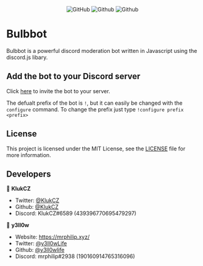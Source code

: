 <div align="center">

![GitHub](https://img.shields.io/discord/742094927403679816?label=Discord&logo=Discord&logoColor=white)
![Github](https://img.shields.io/github/issues/TestersQTs/Bulbbot?color=red&label=Active%20issues&logo=github)
![Github](https://img.shields.io/github/stars/TestersQTs/Bulbbot?color=yellow&label=Stars&logo=github)

</div>

<h1>Bulbbot</h1>

Bulbbot is a powerful discord moderation bot written in Javascript using the discord.js libary.

## Add the bot to your Discord server

Click [here](https://discord.com/oauth2/authorize?client_id=755149065137815623&scope=bot&permissions=1573252311) to invite the bot to your server.

The defualt prefix of the bot is `!`, but it can easily be changed with the `configure` command. To change the prefix just type
`!configure prefix <prefix>`

## License

This project is licensed under the MIT License, see the [LICENSE](https://github.com/TestersQTs/Bulbbot/blob/master/LICENSE) file for more
information.

## Developers

👤 **KlukCZ**

- Twitter: [@KlukCZ](https://twitter.com/KlukCZ)
- Github: [@KlukCZ](https://github.com/KlukCZ)
- Discord: KlukCZ#6589 (439396770695479297)

👤 **y3ll0w**

- Website: https://mrphilip.xyz/
- Twitter: [@y3ll0wLife](https://twitter.com/y3ll0wLife)
- Github: [@y3ll0wlife](https://github.com/y3ll0wlife)
- Discord: mrphilip#2938 (190160914765316096)
